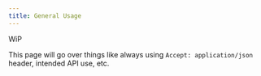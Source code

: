 ```yaml
---
title: General Usage
---
```


WiP

This page will go over things like always using `Accept: application/json` header, intended API use, etc.
